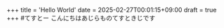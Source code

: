 +++
title = 'Hello World'
date = 2025-02-27T00:01:15+09:00
draft = true
+++
#てすとー
こんにちはあじらものてすときじです
